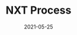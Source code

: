 ---
title       : NXT Process
description : Entreprise québécoise qui conçoit des systèmes dans le domaine de l’intégration de procédé liquide.
date        : 2021-05-25
link        : https://nxtprocess.com/
company     : fatfish
extraInfos: 
  - WordPress
  - GSAP
---